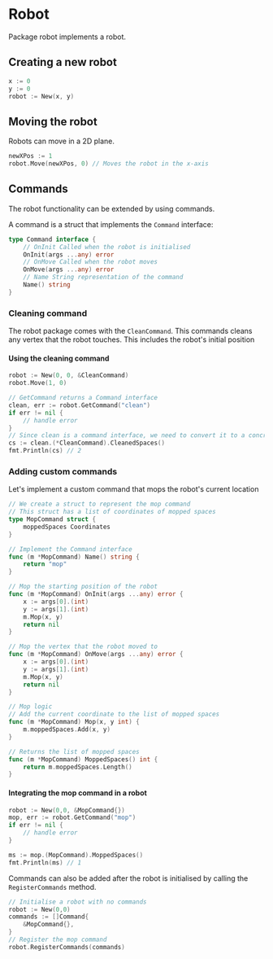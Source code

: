 # Robot

Package robot implements a robot.

## Creating a new robot

```go
x := 0
y := 0
robot := New(x, y)
```

## Moving the robot

Robots can move in a 2D plane.

```go
newXPos := 1
robot.Move(newXPos, 0) // Moves the robot in the x-axis
```

## Commands

The robot functionality can be extended by using commands.

A command is a struct that implements the `Command` interface:

```go
type Command interface {
    // OnInit Called when the robot is initialised
    OnInit(args ...any) error
    // OnMove Called when the robot moves
    OnMove(args ...any) error
    // Name String representation of the command
    Name() string
}
```

### Cleaning command

The robot package comes with the `CleanCommand`.
This commands cleans any vertex that the robot touches. This includes the robot's initial position

#### Using the cleaning command

```go
robot := New(0, 0, &CleanCommand)
robot.Move(1, 0)

// GetCommand returns a Command interface
clean, err := robot.GetCommand("clean")
if err != nil {
	// handle error
}
// Since clean is a command interface, we need to convert it to a concrete type
cs := clean.(*CleanCommand).CleanedSpaces()
fmt.Println(cs) // 2
```

### Adding custom commands

Let's implement a custom command that mops the robot's current location

```go
// We create a struct to represent the mop command
// This struct has a list of coordinates of mopped spaces
type MopCommand struct {
	moppedSpaces Coordinates
}

// Implement the Command interface
func (m *MopCommand) Name() string {
	return "mop"
}

// Mop the starting position of the robot
func (m *MopCommand) OnInit(args ...any) error {
    x := args[0].(int)
    y := args[1].(int)
    m.Mop(x, y)
    return nil
}

// Mop the vertex that the robot moved to
func (m *MopCommand) OnMove(args ...any) error {
	x := args[0].(int)
	y := args[1].(int)
	m.Mop(x, y)
	return nil
}

// Mop logic
// Add the current coordinate to the list of mopped spaces
func (m *MopCommand) Mop(x, y int) {
	m.moppedSpaces.Add(x, y)
}

// Returns the list of mopped spaces
func (m *MopCommand) MoppedSpaces() int {
	return m.moppedSpaces.Length()
}
```

#### Integrating the mop command in a robot

```go
robot := New(0,0, &MopCommand{})
mop, err := robot.GetCommand("mop")
if err != nil {
	// handle error
}

ms := mop.(MopCommand).MoppedSpaces()
fmt.Println(ms) // 1
```

Commands can also be added after the robot is initialised by calling the `RegisterCommands` method.

```go
// Initialise a robot with no commands
robot := New(0,0)
commands := []Command{
    &MopCommand{},
}
// Register the mop command
robot.RegisterCommands(commands)
```


